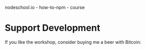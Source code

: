 nodeschool.io - how-to-npm - course 





# Support Development

If you like the workshop, consider buying me a beer with Bitcoin: